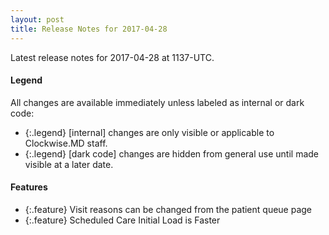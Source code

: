 ```yaml
---
layout: post
title: Release Notes for 2017-04-28
---
```


Latest release notes for 2017-04-28 at 1137-UTC.

<div class='legend' markdown='1'>

#### Legend

All changes are available immediately unless labeled as internal or dark code:

- {:.legend} [internal] changes are only visible or applicable to Clockwise.MD staff.
- {:.legend} [dark code] changes are hidden from general use until made visible at a later date.

</div>

<div class='features' markdown='1'>

#### Features

- {:.feature} Visit reasons can be changed from the patient queue page
- {:.feature} Scheduled Care Initial Load is Faster 

</div>

